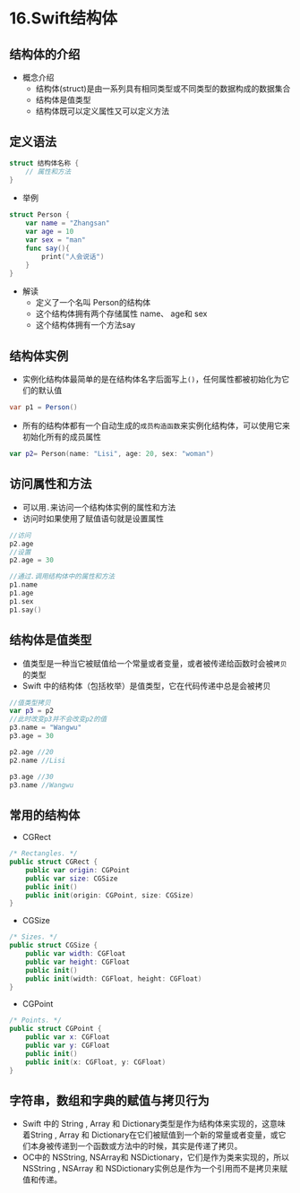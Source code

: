 # 16.Swift结构体

## 结构体的介绍

- 概念介绍
  - 结构体(struct)是由一系列具有相同类型或不同类型的数据构成的数据集合
  - 结构体是值类型
  - 结构体既可以定义属性又可以定义方法

## 定义语法

```swift
struct 结构体名称 {
    // 属性和方法
}
```

- 举例

```swift
struct Person {
    var name = "Zhangsan"
    var age = 10
    var sex = "man"
    func say(){
        print("人会说话")
    }
}
```

- 解读
  - 定义了一个名叫 Person的结构体
  - 这个结构体拥有两个存储属性 name、 age和 sex
  - 这个结构体拥有一个方法say

## 结构体实例

- 实例化结构体最简单的是在结构体名字后面写上`()`，任何属性都被初始化为它们的默认值

```csharp
var p1 = Person()
```

- 所有的结构体都有一个自动生成的`成员构造函数`来实例化结构体，可以使用它来初始化所有的成员属性

```swift
var p2= Person(name: "Lisi", age: 20, sex: "woman")
```

## 访问属性和方法

- 可以用`.`来访问一个结构体实例的属性和方法
- 访问时如果使用了赋值语句就是设置属性

```swift
//访问
p2.age
//设置
p2.age = 30
```

```swift
//通过.调用结构体中的属性和方法
p1.name
p1.age
p1.sex
p1.say()
```

## 结构体是值类型

- 值类型是一种当它被赋值给一个常量或者变量，或者被传递给函数时会被`拷贝`的类型
- Swift 中的结构体（包括枚举）是值类型，它在代码传递中总是会被拷贝

```swift
//值类型拷贝
var p3 = p2
//此时改变p3并不会改变p2的值
p3.name = "Wangwu"
p3.age = 30

p2.age //20
p2.name //Lisi

p3.age //30
p3.name //Wangwu
```

## 常用的结构体

- CGRect

```swift
/* Rectangles. */
public struct CGRect {
    public var origin: CGPoint
    public var size: CGSize
    public init()
    public init(origin: CGPoint, size: CGSize)
}
```

- CGSize

```swift
/* Sizes. */
public struct CGSize {
    public var width: CGFloat
    public var height: CGFloat
    public init()
    public init(width: CGFloat, height: CGFloat)
}
```

- CGPoint

```swift
/* Points. */
public struct CGPoint {
    public var x: CGFloat
    public var y: CGFloat
    public init()
    public init(x: CGFloat, y: CGFloat)
}
```

## 字符串，数组和字典的赋值与拷贝行为

- Swift 中的 String , Array 和 Dictionary类型是作为结构体来实现的，这意味着String , Array 和 Dictionary在它们被赋值到一个新的常量或者变量，或它们本身被传递到一个函数或方法中的时候，其实是传递了拷贝。
- OC中的 NSString, NSArray和 NSDictionary，它们是作为类来实现的，所以NSString , NSArray 和 NSDictionary实例总是作为一个引用而不是拷贝来赋值和传递。